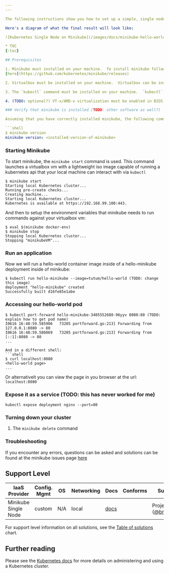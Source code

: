 ```yaml
---
---

The following instructions show you how to set up a simple, single node Kubernetes cluster using Minikube.

Here's a diagram of what the final result will look like:

![Kubernetes Single Node on Minikube](/images/docs/minikube-hello-world-diagram.svg)

* TOC
{:toc}

## Prerequisites

1. Minikube must installed on your machine.  To install minikube follow the steps listed at minikube's github releases page
[here](https://github.com/kubernetes/minikube/releases)

2. Virtualbox must be installed on your machine.  Virtualbox can be installed from the virtualbox website [here](https://www.virtualbox.org/wiki/Downloads) (also can be installed on Linux via apt-get with `sudo apt-get install virtualbox`)

3. The `kubectl` command must be installed on your machine.  `kubectl` can be installed by following the instructions [here](https://cloud.google.com/container-engine/docs/quickstart#install_the_gcloud_command-line_interface)

4. (TODO: optional?) VT-x/AMD-v virtualization must be enabled in BIOS

### Verify that minikube is installed (TODO: other software as well?)

Assuming that you have correctly installed minikube, the following command `minikube version` should run and display the installed minikube version

```shell
$ minikube version
minikube version: <installed-version-of-minikube>
```

### Starting Minikube
To start minikube, the `minikube start` command is used.  This command launches a virtualbox vm with a lightweight iso image capable of running a kubernetes api that your local machine can interact with via `kubectl`

```shell
$ minikube start
Starting local Kubernetes cluster...
Running pre-create checks...
Creating machine...
Starting local Kubernetes cluster...
Kubernetes is available at https://192.168.99.100:443.
```
And then to setup the environment variables that minikube needs to run commands against your virtualbox vm:
```shell
$ eval $(minikube docker-env)
$ minikube stop
Stopping local Kubernetes cluster...
Stopping "minikubeVM"...
```


### Run an application
Now we will run a hello-world container image inside of a hello-minikube deployment inside of minikube:

```shell
$ kubectl run hello-minikube --image=tutum/hello-world (TODO: change this image)
deployment "hello-minikube" created
Successfully built d16fe85e1abe
```

### Accessing our hello-world pod

```shell
$ kubectl port-forward hello-minikube-3405552688-96yyv 8080:80 (TODO: explain how to get pod name)
I0616 16:48:59.585906   73205 portforward.go:213] Forwarding from 127.0.0.1:8080 -> 80
I0616 16:48:59.586069   73205 portforward.go:213] Forwarding from [::1]:8080 -> 80
...
```

```
And in a different shell:
```shell
$ curl localhost:8080
<hello-world page>
...
```
Or alternativelt you can view the page in you browser at the url:
`localhost:8080`


### Expose it as a service (TODO: this has never worked for me)

```shell
kubectl expose deployment nginx --port=80
```
### Turning down your cluster

1. The `minikube delete` command

### Troubleshooting
If you encounter any errors, questions can be asked and solutions can be found at the minikube issues page [here](https://github.com/kubernetes/minikube/issues/)

## Support Level


IaaS Provider        | Config. Mgmt | OS     | Networking  | Docs                                              | Conforms | Support Level
-------------------- | ------------ | ------ | ----------  | ---------------------------------------------     | ---------| ----------------------------
Minikube Single Node   | custom       | N/A    | local       | [docs](/docs/getting-started-guides/minikube)                                 |          | Project ([@brendandburns](https://github.com/brendandburns))


For support level information on all solutions, see the [Table of solutions](/docs/getting-started-guides/#table-of-solutions) chart.


## Further reading

Please see the [Kubernetes docs](/docs/) for more details on administering
and using a Kubernetes cluster.
